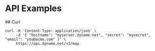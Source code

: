 # API Examples
## Curl
```
curl -H 'Content-Type: application/json' \
     -d '{ "hostname": "myserver.dyname.net", "secret": "mysecret", "email": "you@acme.com" }' \
     https://api.dyname.net/v1/map
```
